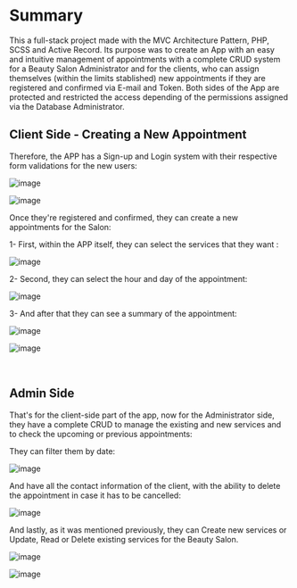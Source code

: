 # Summary

This a full-stack project made with the MVC Architecture Pattern, PHP, SCSS and Active Record. Its purpose was to create an App with an easy and intuitive management of appointments with a complete CRUD system for a Beauty Salon Administrator and for the clients, who can assign themselves (within the limits stablished) new appointments if they are registered and confirmed via E-mail and Token. 
Both sides of the App are protected and restricted the access depending of the permissions assigned via the Database Administrator.


## Client Side - Creating a New Appointment

Therefore, the APP has a Sign-up and Login system with their respective form validations for the new users:  

![image](https://github.com/Shadowy-22/APPSalon_MVC_PHP/assets/119075581/f2c555bc-f074-4f9a-87ce-d0146fa03db2)

![image](https://github.com/Shadowy-22/APPSalon_MVC_PHP/assets/119075581/4ad947fc-bb2a-4c14-bb18-9d081648235e)

Once they're registered and confirmed, they can create a new appointments for the Salon: 

1- First, within the APP itself, they can select the services that they want :

![image](https://github.com/Shadowy-22/APPSalon_MVC_PHP/assets/119075581/bd2f0ab9-4b3b-4f23-979d-34f309a0c446)

2- Second, they can select the hour and day of the appointment:

![image](https://github.com/Shadowy-22/APPSalon_MVC_PHP/assets/119075581/c2565d2a-8f89-4794-b99d-4c1c2decead0)

3- And after that they can see a summary of the appointment:

![image](https://github.com/Shadowy-22/APPSalon_MVC_PHP/assets/119075581/5c0cfc2a-dbfe-44e0-b27e-31b0a731c362)

![image](https://github.com/Shadowy-22/APPSalon_MVC_PHP/assets/119075581/eb96e516-7b42-414f-8e0b-677e97feab5e)

</br>

## Admin Side

That's for the client-side part of the app, now for the Administrator side, they have a complete CRUD to manage the existing and new services and to check the upcoming or previous appointments:

They can filter them by date:

![image](https://github.com/Shadowy-22/APPSalon_MVC_PHP/assets/119075581/13b63610-d555-4f75-bd44-46b6c30afc02)

And have all the contact information of the client, with the ability to delete the appointment in case it has to be cancelled:

![image](https://github.com/Shadowy-22/APPSalon_MVC_PHP/assets/119075581/895ea43e-fb4a-4fbd-9e68-2c22f2ced18e)

And lastly, as it was mentioned previously, they can Create new services or Update, Read or Delete existing services for the Beauty Salon.

![image](https://github.com/Shadowy-22/APPSalon_MVC_PHP/assets/119075581/0830a12e-71b4-4f87-a843-d3830d1e0080)

![image](https://github.com/Shadowy-22/APPSalon_MVC_PHP/assets/119075581/e21aebcb-32d5-4093-842e-d20e8d39c836)




